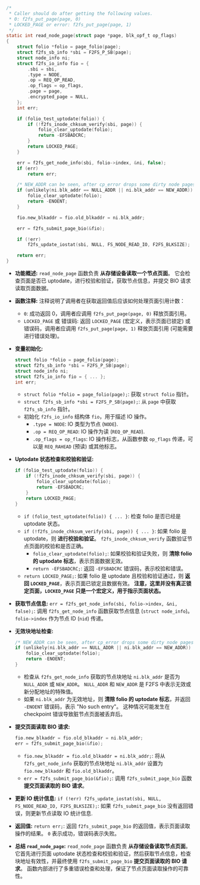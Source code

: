 ```c
/*
 * Caller should do after getting the following values.
 * 0: f2fs_put_page(page, 0)
 * LOCKED_PAGE or error: f2fs_put_page(page, 1)
 */
static int read_node_page(struct page *page, blk_opf_t op_flags)
{
	struct folio *folio = page_folio(page);
	struct f2fs_sb_info *sbi = F2FS_P_SB(page);
	struct node_info ni;
	struct f2fs_io_info fio = {
		.sbi = sbi,
		.type = NODE,
		.op = REQ_OP_READ,
		.op_flags = op_flags,
		.page = page,
		.encrypted_page = NULL,
	};
	int err;

	if (folio_test_uptodate(folio)) {
		if (!f2fs_inode_chksum_verify(sbi, page)) {
			folio_clear_uptodate(folio);
			return -EFSBADCRC;
		}
		return LOCKED_PAGE;
	}

	err = f2fs_get_node_info(sbi, folio->index, &ni, false);
	if (err)
		return err;

	/* NEW_ADDR can be seen, after cp_error drops some dirty node pages */
	if (unlikely(ni.blk_addr == NULL_ADDR || ni.blk_addr == NEW_ADDR)) {
		folio_clear_uptodate(folio);
		return -ENOENT;
	}

	fio.new_blkaddr = fio.old_blkaddr = ni.blk_addr;

	err = f2fs_submit_page_bio(&fio);

	if (!err)
		f2fs_update_iostat(sbi, NULL, FS_NODE_READ_IO, F2FS_BLKSIZE);

	return err;
}
```

*   **功能概述:** `read_node_page` 函数负责 **从存储设备读取一个节点页面**。  它会检查页面是否已 uptodate，进行校验和验证，获取节点信息，并提交 BIO 请求读取页面数据。

*   **函数注释:**  注释说明了调用者在获取返回值后应该如何处理页面引用计数：
    *   `0`:  成功返回 0，调用者应调用 `f2fs_put_page(page, 0)` 释放页面引用。
    *   `LOCKED_PAGE` 或 错误码:  返回 `LOCKED_PAGE` (宏定义，表示页面已锁定) 或 错误码，调用者应调用 `f2fs_put_page(page, 1)` 释放页面引用 (可能需要进行错误处理)。

*   **变量初始化:**
    ```c
    struct folio *folio = page_folio(page);
    struct f2fs_sb_info *sbi = F2FS_P_SB(page);
    struct node_info ni;
    struct f2fs_io_info fio = { ... };
    int err;
    ```
    *   `struct folio *folio = page_folio(page);`:  获取 `struct folio` 指针。
    *   `struct f2fs_sb_info *sbi = F2FS_P_SB(page);`:  从 `page` 中获取 `f2fs_sb_info` 指针。
    *   初始化 `f2fs_io_info` 结构体 `fio`，用于描述 IO 操作。
        *   `.type = NODE`:  IO 类型为节点 (`NODE`).
        *   `.op = REQ_OP_READ`:  IO 操作为读 (`REQ_OP_READ`).
        *   `.op_flags = op_flags`:  IO 操作标志，从函数参数 `op_flags` 传递，可以是 `REQ_RAHEAD` (预读) 或其他标志。

*   **Uptodate 状态检查和校验和验证:**
    ```c
    if (folio_test_uptodate(folio)) {
        if (!f2fs_inode_chksum_verify(sbi, page)) {
            folio_clear_uptodate(folio);
            return -EFSBADCRC;
        }
        return LOCKED_PAGE;
    }
    ```
    *   `if (folio_test_uptodate(folio)) { ... }`:  检查 folio 是否已经是 uptodate 状态。
    *   `if (!f2fs_inode_chksum_verify(sbi, page)) { ... }`:  如果 folio 是 uptodate，则 **进行校验和验证**。 `f2fs_inode_chksum_verify` 函数验证节点页面的校验和是否正确。
        *   `folio_clear_uptodate(folio);`:  如果校验和验证失败，则 **清除 folio 的 uptodate 标志**，表示页面数据无效。
        *   `return -EFSBADCRC;`:  返回 `-EFSBADCRC` 错误码，表示校验和错误。
    *   `return LOCKED_PAGE;`:  如果 folio 是 uptodate 且校验和验证通过，则 **返回 `LOCKED_PAGE`**，表示页面已锁定且数据有效。 **注意，这里并没有真正锁定页面，`LOCKED_PAGE` 只是一个宏定义，用于指示页面状态。**

*   **获取节点信息:**  `err = f2fs_get_node_info(sbi, folio->index, &ni, false);`:  调用 `f2fs_get_node_info` 函数获取节点信息 (`struct node_info`)。  `folio->index` 作为节点 ID (`nid`) 传递。

*   **无效块地址检查:**
    ```c
    /* NEW_ADDR can be seen, after cp_error drops some dirty node pages */
    if (unlikely(ni.blk_addr == NULL_ADDR || ni.blk_addr == NEW_ADDR)) {
        folio_clear_uptodate(folio);
        return -ENOENT;
    }
    ```
    *   检查从 `f2fs_get_node_info` 获取的节点块地址 `ni.blk_addr` 是否为 `NULL_ADDR` 或 `NEW_ADDR`。  `NULL_ADDR` 和 `NEW_ADDR` 是 F2FS 中表示无效或新分配地址的特殊值。
    *   如果 `ni.blk_addr` 为无效地址，则 **清除 folio 的 uptodate 标志**，并返回 `-ENOENT` 错误码，表示 "No such entry"。  这种情况可能发生在 checkpoint 错误导致脏节点页面被丢弃后。

*   **提交页面读取 BIO 请求:**
    ```c
    fio.new_blkaddr = fio.old_blkaddr = ni.blk_addr;
    err = f2fs_submit_page_bio(&fio);
    ```
    *   `fio.new_blkaddr = fio.old_blkaddr = ni.blk_addr;`:  将从 `f2fs_get_node_info` 获取的节点块地址 `ni.blk_addr` 设置为 `fio.new_blkaddr` 和 `fio.old_blkaddr`。
    *   `err = f2fs_submit_page_bio(&fio);`:  调用 `f2fs_submit_page_bio` 函数 **提交页面读取的 BIO 请求**。

*   **更新 IO 统计信息:**  `if (!err) f2fs_update_iostat(sbi, NULL, FS_NODE_READ_IO, F2FS_BLKSIZE);`:  如果 `f2fs_submit_page_bio` 没有返回错误，则更新节点读取 IO 统计信息.

*   **返回值:**  `return err;`:  返回 `f2fs_submit_page_bio` 的返回值，表示页面读取操作的结果。  `0` 表示成功，错误码表示失败。

*   **总结 `read_node_page`:**  `read_node_page` 函数负责 **从存储设备读取节点页面**。  它首先进行页面 uptodate 状态检查和校验和验证，然后获取节点信息，检查块地址有效性，并最终使用 `f2fs_submit_page_bio` **提交页面读取的 BIO 请求**。  函数内部进行了多重错误检查和处理，保证了节点页面读取操作的可靠性。
